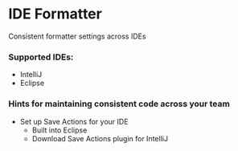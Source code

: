 # IDE Formatter
Consistent formatter settings across IDEs

### Supported IDEs:
* IntelliJ
* Eclipse

### Hints for maintaining consistent code across your team
* Set up Save Actions for your IDE
    * Built into Eclipse
    * Download Save Actions plugin for IntelliJ
